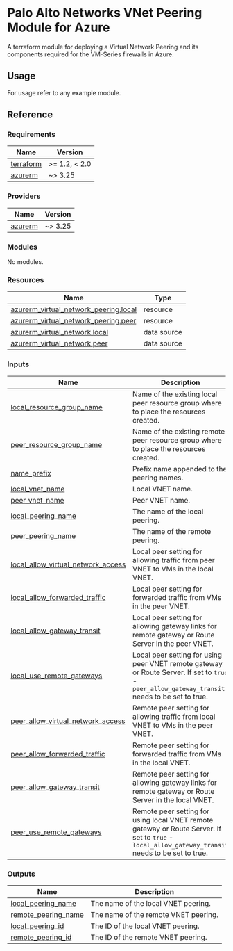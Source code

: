 # Palo Alto Networks VNet Peering Module for Azure

A terraform module for deploying a Virtual Network Peering and its components required for the VM-Series firewalls in Azure.

## Usage

For usage refer to any example module.

## Reference
<!-- BEGINNING OF PRE-COMMIT-TERRAFORM DOCS HOOK -->
### Requirements

| Name | Version |
|------|---------|
| <a name="requirement_terraform"></a> [terraform](#requirement\_terraform) | >= 1.2, < 2.0 |
| <a name="requirement_azurerm"></a> [azurerm](#requirement\_azurerm) | ~> 3.25 |

### Providers

| Name | Version |
|------|---------|
| <a name="provider_azurerm"></a> [azurerm](#provider\_azurerm) | ~> 3.25 |

### Modules

No modules.

### Resources

| Name | Type |
|------|------|
| [azurerm_virtual_network_peering.local](https://registry.terraform.io/providers/hashicorp/azurerm/latest/docs/resources/virtual_network_peering) | resource |
| [azurerm_virtual_network_peering.peer](https://registry.terraform.io/providers/hashicorp/azurerm/latest/docs/resources/virtual_network_peering) | resource |
| [azurerm_virtual_network.local](https://registry.terraform.io/providers/hashicorp/azurerm/latest/docs/data-sources/virtual_network) | data source |
| [azurerm_virtual_network.peer](https://registry.terraform.io/providers/hashicorp/azurerm/latest/docs/data-sources/virtual_network) | data source |

### Inputs

| Name | Description | Type | Default | Required |
|------|-------------|------|---------|:--------:|
| <a name="input_local_resource_group_name"></a> [local\_resource\_group\_name](#input\_local\_resource\_group\_name) | Name of the existing local peer resource group where to place the resources created. | `string` | n/a | yes |
| <a name="input_peer_resource_group_name"></a> [peer\_resource\_group\_name](#input\_peer\_resource\_group\_name) | Name of the existing remote peer resource group where to place the resources created. | `string` | n/a | yes |
| <a name="input_name_prefix"></a> [name\_prefix](#input\_name\_prefix) | Prefix name appended to the peering names. | `string` | `""` | no |
| <a name="input_local_vnet_name"></a> [local\_vnet\_name](#input\_local\_vnet\_name) | Local VNET name. | `string` | n/a | yes |
| <a name="input_peer_vnet_name"></a> [peer\_vnet\_name](#input\_peer\_vnet\_name) | Peer VNET name. | `string` | n/a | yes |
| <a name="input_local_peering_name"></a> [local\_peering\_name](#input\_local\_peering\_name) | The name of the local peering. | `string` | `null` | no |
| <a name="input_peer_peering_name"></a> [peer\_peering\_name](#input\_peer\_peering\_name) | The name of the remote peering. | `string` | `null` | no |
| <a name="input_local_allow_virtual_network_access"></a> [local\_allow\_virtual\_network\_access](#input\_local\_allow\_virtual\_network\_access) | Local peer setting for allowing traffic from peer VNET to VMs in the local VNET. | `bool` | `true` | no |
| <a name="input_local_allow_forwarded_traffic"></a> [local\_allow\_forwarded\_traffic](#input\_local\_allow\_forwarded\_traffic) | Local peer setting for forwarded traffic from VMs in the peer VNET. | `bool` | `true` | no |
| <a name="input_local_allow_gateway_transit"></a> [local\_allow\_gateway\_transit](#input\_local\_allow\_gateway\_transit) | Local peer setting for allowing gateway links for remote gateway or Route Server in the peer VNET. | `bool` | `false` | no |
| <a name="input_local_use_remote_gateways"></a> [local\_use\_remote\_gateways](#input\_local\_use\_remote\_gateways) | Local peer setting for using peer VNET remote gateway or Route Server. If set to `true` - `peer_allow_gateway_transit` needs to be set to true. | `bool` | `false` | no |
| <a name="input_peer_allow_virtual_network_access"></a> [peer\_allow\_virtual\_network\_access](#input\_peer\_allow\_virtual\_network\_access) | Remote peer setting for allowing traffic from local VNET to VMs in the peer VNET. | `bool` | `true` | no |
| <a name="input_peer_allow_forwarded_traffic"></a> [peer\_allow\_forwarded\_traffic](#input\_peer\_allow\_forwarded\_traffic) | Remote peer setting for forwarded traffic from VMs in the local VNET. | `bool` | `true` | no |
| <a name="input_peer_allow_gateway_transit"></a> [peer\_allow\_gateway\_transit](#input\_peer\_allow\_gateway\_transit) | Remote peer setting for allowing gateway links for remote gateway or Route Server in the local VNET. | `bool` | `false` | no |
| <a name="input_peer_use_remote_gateways"></a> [peer\_use\_remote\_gateways](#input\_peer\_use\_remote\_gateways) | Remote peer setting for using local VNET remote gateway or Route Server. If set to `true` - `local_allow_gateway_transit` needs to be set to true. | `bool` | `false` | no |

### Outputs

| Name | Description |
|------|-------------|
| <a name="output_local_peering_name"></a> [local\_peering\_name](#output\_local\_peering\_name) | The name of the local VNET peering. |
| <a name="output_remote_peering_name"></a> [remote\_peering\_name](#output\_remote\_peering\_name) | The name of the remote VNET peering. |
| <a name="output_local_peering_id"></a> [local\_peering\_id](#output\_local\_peering\_id) | The ID of the local VNET peering. |
| <a name="output_remote_peering_id"></a> [remote\_peering\_id](#output\_remote\_peering\_id) | The ID of the remote VNET peering. |
<!-- END OF PRE-COMMIT-TERRAFORM DOCS HOOK -->